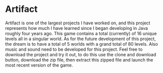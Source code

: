 # Artifact

Artifact is one of the largest projects I have worked on, and this project represents how much I have learned since I began developing in Java roughly four years ago.  This game contains a total (currently) of 16 unique levels all in a singular world.  As for the future development of this project, the dream is to have a total of 5 worlds with a grand total of 80 levels.  Also music and sound need to be developed for this project. Feel free to download the project and try it out, to do this use the clone and download button, download the zip file, then extract this zipped file and launch the most recent version of the game.
